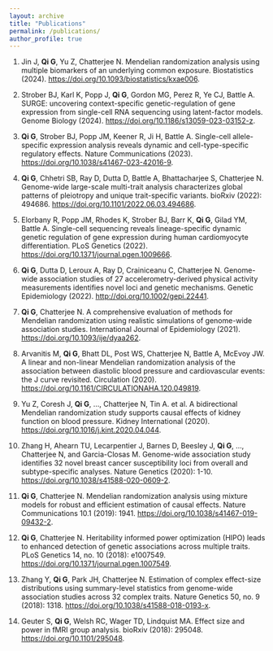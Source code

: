 ```yaml
---
layout: archive
title: "Publications"
permalink: /publications/
author_profile: true
---
```


1. Jin J, **Qi G**, Yu Z, Chatterjee N. Mendelian randomization analysis using multiple biomarkers of an underlying common exposure. Biostatistics (2024). <https://doi.org/10.1093/biostatistics/kxae006>.
   
1. Strober BJ, Karl K, Popp J, **Qi G**, Gordon MG, Perez R, Ye CJ, Battle A. SURGE: uncovering context-specific genetic-regulation of gene expression from single-cell RNA sequencing using latent-factor models. Genome Biology (2024). <https://doi.org/10.1186/s13059-023-03152-z>.

1. **Qi G**, Strober BJ, Popp JM, Keener R, Ji H, Battle A. Single-cell allele-specific expression analysis reveals dynamic and cell-type-specific regulatory effects. Nature Communications (2023). <https://doi.org/10.1038/s41467-023-42016-9>.

1. **Qi G**, Chhetri SB, Ray D, Dutta D, Battle A, Bhattacharjee S, Chatterjee N. Genome-wide large-scale multi-trait analysis characterizes global patterns of pleiotropy and unique trait-specific variants. bioRxiv (2022): 494686. <https://doi.org/10.1101/2022.06.03.494686>.

1. Elorbany R, Popp JM, Rhodes K, Strober BJ, Barr K, **Qi G**, Gilad YM, Battle A. Single-cell sequencing reveals lineage-specific dynamic genetic regulation of gene expression during human cardiomyocyte differentiation. PLoS Genetics (2022). <https://doi.org/10.1371/journal.pgen.1009666>.

1. **Qi G**, Dutta D, Leroux A, Ray D, Crainiceanu C, Chatterjee N. Genome-wide association studies of 27 accelerometry-derived physical activity measurements identifies novel loci and genetic mechanisms. Genetic Epidemiology (2022). <http://doi.org/10.1002/gepi.22441>.

1. **Qi G**, Chatterjee N. A comprehensive evaluation of methods for Mendelian randomization using realistic simulations of genome-wide association studies. International Journal of Epidemiology (2021). <https://doi.org/10.1093/ije/dyaa262>.

1. Arvanitis M, **Qi G**, Bhatt DL, Post WS, Chatterjee N, Battle A, McEvoy JW. A linear and non-linear Mendelian randomization analysis of the association between diastolic blood pressure and cardiovascular events: the J curve revisited. Circulation (2020). <https://doi.org/10.1161/CIRCULATIONAHA.120.049819>.

1. Yu Z, Coresh J, **Qi G**, …, Chatterjee N, Tin A. et al. A bidirectional Mendelian randomization study supports causal effects of kidney function on blood pressure. Kidney International (2020). <https://doi.org/10.1016/j.kint.2020.04.044>.

1. Zhang H, Ahearn TU, Lecarpentier J, Barnes D, Beesley J, **Qi G**, …, Chatterjee N, and Garcia-Closas M. Genome-wide association study identifies 32 novel breast cancer susceptibility loci from overall and subtype-specific analyses. Nature Genetics (2020): 1-10. <https://doi.org/10.1038/s41588-020-0609-2>.

1. **Qi G**, Chatterjee N. Mendelian randomization analysis using mixture models for robust and efficient estimation of causal effects. Nature Communications 10.1 (2019): 1941. <https://doi.org/10.1038/s41467-019-09432-2>.

1. **Qi G**, Chatterjee N. Heritability informed power optimization (HIPO) leads to enhanced detection of genetic associations across multiple traits. PLoS Genetics 14, no. 10 (2018): e1007549. <https://doi.org/10.1371/journal.pgen.1007549>.

1. Zhang Y, **Qi G**, Park JH, Chatterjee N. Estimation of complex effect-size distributions using summary-level statistics from genome-wide association studies across 32 complex traits. Nature Genetics 50, no. 9 (2018): 1318. <https://doi.org/10.1038/s41588-018-0193-x>.

1. Geuter S, **Qi G**, Welsh RC, Wager TD, Lindquist MA. Effect size and power in fMRI group analysis. bioRxiv (2018): 295048. <https://doi.org/10.1101/295048>.
